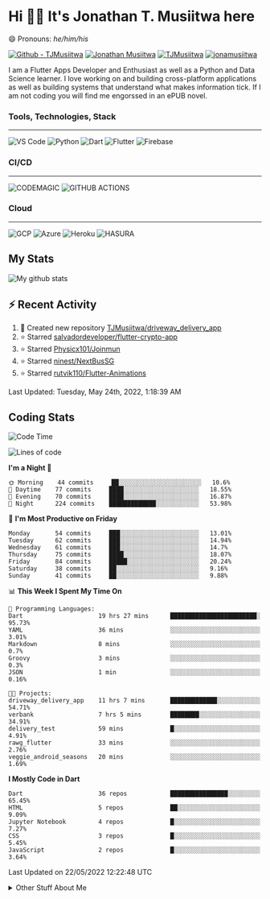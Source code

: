 # Hi 👋🏾 It's Jonathan T. Musiitwa here 

😄 Pronouns: *he/him/his*

[![Github - TJMusiitwa](https://img.shields.io/badge/TJMusiitwa-2ea44f?logo=github)](https://github.com/TJMusiitwa)  [![Jonathan Musiitwa](https://img.shields.io/badge/Jonathan_Musiitwa-blue?logo=linkedin&logoColor=lightblue)](https://www.linkedin.com/in/jonathan-musiitwa-a1107610a/)  [![TJMusiitwa](https://img.shields.io/badge/TJMusiitwa-lightblue?logo=twitter&logoColor=white)](https://twitter.com/TJMusiitwa)
[![jonamusiitwa](https://img.shields.io/badge/jonamusiitwa-white?logo=microsoft-outlook&logoColor=blue)](mailto:jonamusiitwa@outlook.com)




I am a Flutter Apps Developer and Enthusiast as well as a Python and Data Science learner. I love working on and building cross-platform applications as well as building systems that understand what makes information tick. If I am not coding you will find me engorssed in an ePUB novel.

### Tools, Technologies, Stack
<hr>

![VS Code](https://img.shields.io/badge/VS_Code-blue?style=for-the-badge&logo=visual-studio-code) ![Python](https://img.shields.io/badge/Python-lightgrey?style=for-the-badge&logo=python)  ![Dart](https://img.shields.io/badge/Dart-informational?style=for-the-badge&logo=dart) ![Flutter](https://img.shields.io/badge/Flutter-informational?style=for-the-badge&logo=flutter)  ![Firebase](https://img.shields.io/badge/Firebase-yellow?style=for-the-badge&logo=firebase&)
### CI/CD
<hr>

![CODEMAGIC](https://img.shields.io/badge/CODEMAGIC-orange?style=for-the-badge&logo=codemagic&logoColor=white) ![GITHUB ACTIONS](https://img.shields.io/badge/GITHUB_ACTIONS-black?style=for-the-badge&logo=github-actions&logoColor=white)

### Cloud
<hr>

![GCP](https://img.shields.io/badge/Google_Cloud-lightgrey?style=for-the-badge&logo=google-cloud) ![Azure](https://img.shields.io/badge/Microsoft_Azure-lightblue?style=for-the-badge&logo=microsoft-azure) ![Heroku](https://img.shields.io/badge/Heroku-purple?style=for-the-badge&logo=heroku) ![HASURA](https://img.shields.io/badge/HASURA-lightblue?style=for-the-badge&logo=hasura&logoColor=white)

## My Stats

![My github stats](https://github-readme-stats.vercel.app/api?username=TJMusiitwa&show_icons=true&count_private=true&theme=algolia)

## ⚡ Recent Activity
<!--RECENT_ACTIVITY:start-->
1. 📔 Created new repository [TJMusiitwa/driveway_delivery_app](https://github.com/TJMusiitwa/driveway_delivery_app)
2. ⭐ Starred [salvadordeveloper/flutter-crypto-app](https://github.com/salvadordeveloper/flutter-crypto-app)
3. ⭐ Starred [Physicx101/Joinmun](https://github.com/Physicx101/Joinmun)
4. ⭐ Starred [ninest/NextBusSG](https://github.com/ninest/NextBusSG)
5. ⭐ Starred [rutvik110/Flutter-Animations](https://github.com/rutvik110/Flutter-Animations)
<!--RECENT_ACTIVITY:end-->

<!--RECENT_ACTIVITY:last_update-->
Last Updated: Tuesday, May 24th, 2022, 1:18:39 AM
<!--RECENT_ACTIVITY:last_update_end-->

## Coding Stats
<!--START_SECTION:waka-->
![Code Time](http://img.shields.io/badge/Code%20Time-0%20secs-blue)

![Lines of code](https://img.shields.io/badge/From%20Hello%20World%20I%27ve%20Written-5%20Million%20lines%20of%20code-blue)

**I'm a Night 🦉** 

```text
🌞 Morning    44 commits     ██░░░░░░░░░░░░░░░░░░░░░░░   10.6% 
🌆 Daytime    77 commits     ████░░░░░░░░░░░░░░░░░░░░░   18.55% 
🌃 Evening    70 commits     ████░░░░░░░░░░░░░░░░░░░░░   16.87% 
🌙 Night      224 commits    █████████████░░░░░░░░░░░░   53.98%

```
📅 **I'm Most Productive on Friday** 

```text
Monday       54 commits     ███░░░░░░░░░░░░░░░░░░░░░░   13.01% 
Tuesday      62 commits     ███░░░░░░░░░░░░░░░░░░░░░░   14.94% 
Wednesday    61 commits     ███░░░░░░░░░░░░░░░░░░░░░░   14.7% 
Thursday     75 commits     ████░░░░░░░░░░░░░░░░░░░░░   18.07% 
Friday       84 commits     █████░░░░░░░░░░░░░░░░░░░░   20.24% 
Saturday     38 commits     ██░░░░░░░░░░░░░░░░░░░░░░░   9.16% 
Sunday       41 commits     ██░░░░░░░░░░░░░░░░░░░░░░░   9.88%

```


📊 **This Week I Spent My Time On** 

```text
💬 Programming Languages: 
Dart                     19 hrs 27 mins      ████████████████████████░   95.73% 
YAML                     36 mins             ░░░░░░░░░░░░░░░░░░░░░░░░░   3.01% 
Markdown                 8 mins              ░░░░░░░░░░░░░░░░░░░░░░░░░   0.7% 
Groovy                   3 mins              ░░░░░░░░░░░░░░░░░░░░░░░░░   0.3% 
JSON                     1 min               ░░░░░░░░░░░░░░░░░░░░░░░░░   0.16%

🐱‍💻 Projects: 
driveway_delivery_app    11 hrs 7 mins       █████████████░░░░░░░░░░░░   54.71% 
verbank                  7 hrs 5 mins        ████████░░░░░░░░░░░░░░░░░   34.91% 
delivery_test            59 mins             █░░░░░░░░░░░░░░░░░░░░░░░░   4.91% 
rawg_flutter             33 mins             ░░░░░░░░░░░░░░░░░░░░░░░░░   2.76% 
veggie_android_seasons   20 mins             ░░░░░░░░░░░░░░░░░░░░░░░░░   1.69%

```

**I Mostly Code in Dart** 

```text
Dart                     36 repos            ████████████████░░░░░░░░░   65.45% 
HTML                     5 repos             ██░░░░░░░░░░░░░░░░░░░░░░░   9.09% 
Jupyter Notebook         4 repos             █░░░░░░░░░░░░░░░░░░░░░░░░   7.27% 
CSS                      3 repos             █░░░░░░░░░░░░░░░░░░░░░░░░   5.45% 
JavaScript               2 repos             █░░░░░░░░░░░░░░░░░░░░░░░░   3.64%

```



 Last Updated on 22/05/2022 12:22:48 UTC
<!--END_SECTION:waka-->

<details>
  <summary>Other Stuff About Me</summary>
  
- Preference for e-books over physical books.
  
 - While Coding, Listening Music and developing useful code. ⭐️
  
  - Reading Novels, Action and Adventure, Autobiography & Biography, Comics, Detective and Mystery, Fantasy, Romance, Sci-Fi...pretty much if you know my novel genres, you already know all my movie and tv genres as well. 😉
  
  - I have a surprising affinity for musical artisits whose names start with the letter '**J**'.
  - A big Formula 1 🏎 fan...a great need for speed. Go Team **MercedesAMG**
 </details>
